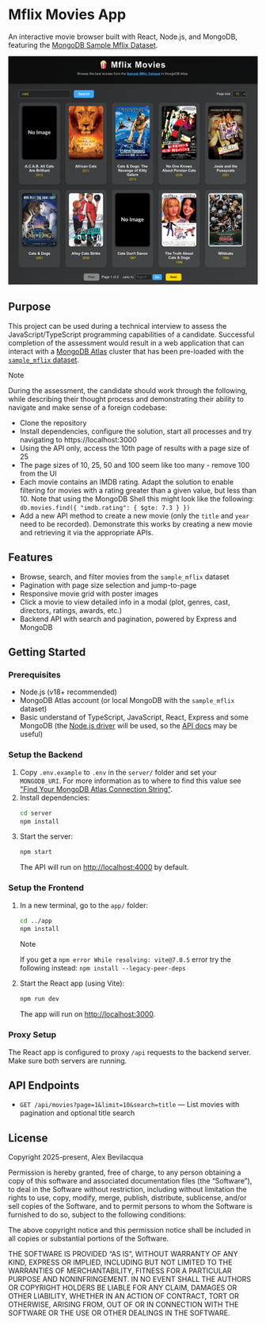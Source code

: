 
# Mflix Movies App

An interactive movie browser built with React, Node.js, and MongoDB, featuring the [MongoDB Sample Mflix Dataset](https://www.mongodb.com/docs/atlas/sample-data/sample-mflix/).

![](docs/ss01.png)

## Purpose

This project can be used during a technical interview to assess the JavaScript/TypeScript programming capabilities of a candidate. Successful completion of the assessment would result in a web application that can interact with a [MongoDB Atlas](https://www.mongodb.com/cloud/atlas) cluster that has been pre-loaded with the [`sample_mflix` dataset](https://www.mongodb.com/docs/atlas/sample-data/sample-mflix/).

>[!NOTE]
> During the assessment, the candidate should work through the following, while describing their thought process and demonstrating their ability to navigate and make sense of a foreign codebase:
> * Clone the repository
> * Install dependencies, configure the solution, start all processes and try navigating to https://localhost:3000
> * Using the API only, access the 10th page of results with a page size of 25
> * The page sizes of 10, 25, 50 and 100 seem like too many - remove 100 from the UI
> * Each movie contains an IMDB rating. Adapt the solution to enable filtering for movies with a rating greater than a given value, but less than 10. Note that using the MongoDB Shell this might look like the following: `db.movies.find({ "imdb.rating": { $gte: 7.3 } })`
> * Add a new API method to create a new movie (only the `title` and `year` need to be recorded). Demonstrate this works by creating a new movie and retrieving it via the appropriate APIs.

## Features

- Browse, search, and filter movies from the `sample_mflix` dataset
- Pagination with page size selection and jump-to-page
- Responsive movie grid with poster images
- Click a movie to view detailed info in a modal (plot, genres, cast, directors, ratings, awards, etc.)
- Backend API with search and pagination, powered by Express and MongoDB

## Getting Started

### Prerequisites
- Node.js (v18+ recommended)
- MongoDB Atlas account (or local MongoDB with the `sample_mflix` dataset)
- Basic understand of TypeScript, JavaScript, React, Express and some MongoDB (the [Node.js driver](https://www.mongodb.com/docs/drivers/node/current/) will be used, so the [API docs](https://mongodb.github.io/node-mongodb-native/6.17/) may be useful)

### Setup the Backend
1. Copy `.env.example` to `.env` in the `server/` folder and set your `MONGODB_URI`. For more information as to where to find this value see ["Find Your MongoDB Atlas Connection String"](https://www.mongodb.com/docs/manual/reference/connection-string/#find-your-mongodb-atlas-connection-string).
2. Install dependencies:
   ```bash
   cd server
   npm install
   ```
3. Start the server:
   ```bash
   npm start
   ```
   The API will run on [http://localhost:4000](http://localhost:4000) by default.

### Setup the Frontend
1. In a new terminal, go to the `app/` folder:
   ```bash
   cd ../app
   npm install
   ```

   >[!NOTE]
   > If you get a `npm error While resolving: vite@7.0.5` error try the following instead:
   > `npm install --legacy-peer-deps`

2. Start the React app (using Vite):
   ```bash
   npm run dev
   ```
   The app will run on [http://localhost:3000](http://localhost:3000).

### Proxy Setup
The React app is configured to proxy `/api` requests to the backend server. Make sure both servers are running.

## API Endpoints

- `GET /api/movies?page=1&limit=10&search=title` — List movies with pagination and optional title search

## License

Copyright 2025-present, Alex Bevilacqua

Permission is hereby granted, free of charge, to any person obtaining a copy of this software and associated documentation files (the “Software”), to deal in the Software without restriction, including without limitation the rights to use, copy, modify, merge, publish, distribute, sublicense, and/or sell copies of the Software, and to permit persons to whom the Software is furnished to do so, subject to the following conditions:

The above copyright notice and this permission notice shall be included in all copies or substantial portions of the Software.

THE SOFTWARE IS PROVIDED “AS IS”, WITHOUT WARRANTY OF ANY KIND, EXPRESS OR IMPLIED, INCLUDING BUT NOT LIMITED TO THE WARRANTIES OF MERCHANTABILITY, FITNESS FOR A PARTICULAR PURPOSE AND NONINFRINGEMENT. IN NO EVENT SHALL THE AUTHORS OR COPYRIGHT HOLDERS BE LIABLE FOR ANY CLAIM, DAMAGES OR OTHER LIABILITY, WHETHER IN AN ACTION OF CONTRACT, TORT OR OTHERWISE, ARISING FROM, OUT OF OR IN CONNECTION WITH THE SOFTWARE OR THE USE OR OTHER DEALINGS IN THE SOFTWARE.
